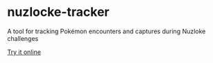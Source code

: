 # nuzlocke-tracker
A tool for tracking Pokémon encounters and captures during Nuzloke challenges

[Try it online](https://soopercool101.github.io/nuzlocke-tracker/)
